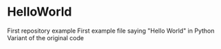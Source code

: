 # HelloWorld
First repository example
First example file saying "Hello World" in Python
Variant of the original code
